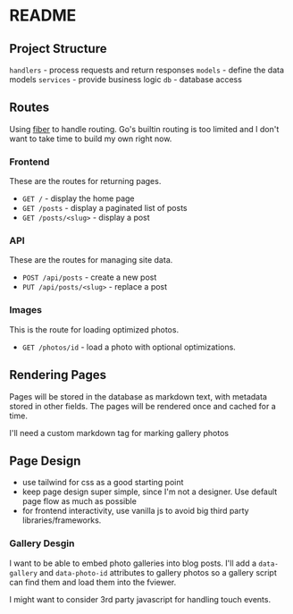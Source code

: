 # README

## Project Structure

`handlers` - process requests and return responses
`models` - define the data models
`services` - provide business logic
`db` - database access

## Routes

Using [fiber](https://docs.gofiber.io/) to handle routing. Go's builtin routing is too limited and I don't want to take time to build my own right now.

### Frontend

These are the routes for returning pages.

- `GET /` - display the home page
- `GET /posts` - display a paginated list of posts
- `GET /posts/<slug>` - display a post

### API

These are the routes for managing site data.

- `POST /api/posts` - create a new post
- `PUT /api/posts/<slug>` - replace a post

### Images

This is the route for loading optimized photos.

- `GET /photos/id` - load a photo with optional optimizations.

## Rendering Pages

Pages will be stored in the database as markdown text, with metadata stored in other fields. The pages will be rendered once and cached for a time.

I'll need a custom markdown tag for marking gallery photos

## Page Design

- use tailwind for css as a good starting point
- keep page design super simple, since I'm not a designer. Use default page flow as much as possible
- for frontend interactivity, use vanilla js to avoid big third party libraries/frameworks.

### Gallery Desgin

I want to be able to embed photo galleries into blog posts. I'll add a `data-gallery` and `data-photo-id` attributes to gallery photos so a gallery script can find them and load them into the fviewer.

I might want to consider 3rd party javascript for handling touch events.
